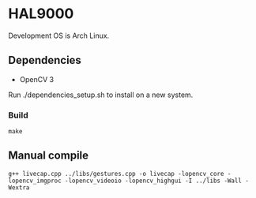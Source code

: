 # HAL9000

Development OS is Arch Linux.

## Dependencies

- OpenCV 3

Run ./dependencies_setup.sh to install on a new system.

### Build

```make```

## Manual compile

```g++ livecap.cpp ../libs/gestures.cpp -o livecap -lopencv_core -lopencv_imgproc -lopencv_videoio -lopencv_highgui -I ../libs -Wall -Wextra```
